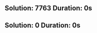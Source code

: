 Solution: 7763
Duration: 0s
--------------------------
Solution: 0
Duration: 0s
--------------------------
